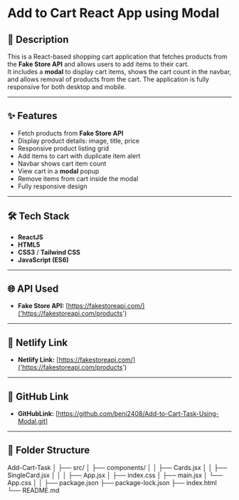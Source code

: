 # Add to Cart React App using Modal

## 📌 Description

This is a React-based shopping cart application that fetches products from the **Fake Store API** and allows users to add items to their cart.  
It includes a **modal** to display cart items, shows the cart count in the navbar, and allows removal of products from the cart. The application is fully responsive for both desktop and mobile.

---

## ✨ Features

- Fetch products from **Fake Store API**
- Display product details: image, title, price
- Responsive product listing grid
- Add items to cart with duplicate item alert
- Navbar shows cart item count
- View cart in a **modal** popup
- Remove items from cart inside the modal
- Fully responsive design

---

## 🛠 Tech Stack

- **ReactJS**
- **HTML5**
- **CSS3** / **Tailwind CSS**
- **JavaScript (ES6)**

---

## 🌐 API Used

- **Fake Store API:** [https://fakestoreapi.com/]('https://fakestoreapi.com/products')

---

## 🔗 Netlify Link

- **Netlify Link:** [https://fakestoreapi.com/]('https://fakestoreapi.com/products')

---

## 🔗 GitHub Link

- **GitHubLink:** [https://github.com/beni2408/Add-to-Cart-Task-Using-Modal.git]

---

## 📂 Folder Structure

Add-Cart-Task
│
├── src/
│ ├── components/
│ │ ├── Cards.jsx
│ │ ├── SingleCard.jsx
│ │
│ ├── App.jsx
│ ├── index.css
│ ├── main.jsx
│ └── App.css
│
│
├── package.json
├── package-lock.json
├── index.html
└── README.md
